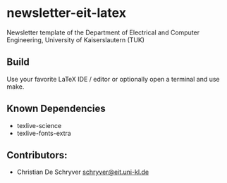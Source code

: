 # newsletter-eit-latex
Newsletter template of the Department of Electrical and Computer Engineering, University of Kaiserslautern (TUK)

## Build
Use your favorite LaTeX IDE / editor or optionally open a terminal and use make.

## Known Dependencies
* texlive-science
* texlive-fonts-extra

## Contributors:
* Christian De Schryver <schryver@eit.uni-kl.de>
